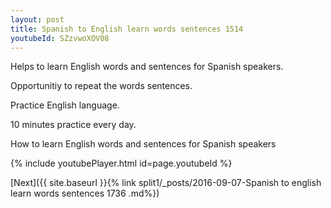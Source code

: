 ```yaml
---
layout: post
title: Spanish to English learn words sentences 1514 
youtubeId: SZzvwoXOV08
---
```

 
 
Helps to learn English words and sentences for Spanish speakers.

Opportunitiy to repeat the words sentences. 

Practice English language. 
 
10 minutes practice every day. 
 
How to learn English words and sentences for Spanish speakers 
 
{% include youtubePlayer.html id=page.youtubeId %}
 
 
[Next]({{ site.baseurl }}{% link  split1/_posts/2016-09-07-Spanish to english learn words sentences 1736 .md%})
 
